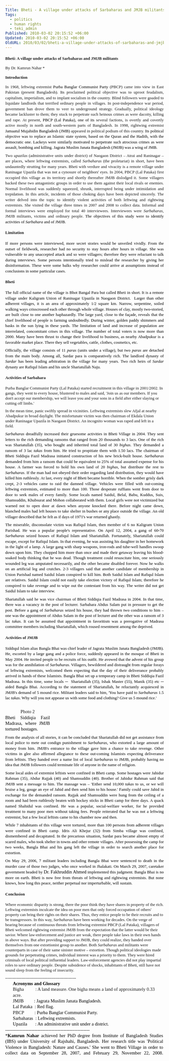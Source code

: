 ```yaml
---
Title: Bheti - A village under attacks of Sarbaharas and JMJB militants
Tags:
  - politics
  - human rights
  - teki_admin
Published: 2010-03-02 20:15:52 +06:00
Updated: 2010-03-02 20:15:52 +06:00
OldURL: 2010/03/02/bheti-a-village-under-attacks-of-sarbaharas-and-jmjb-militants/
---
```


<h2 style="margin: 6pt 0in 0pt; line-height: 125%;"><span style="font-size: small;"><span style="font-family: Times New Roman;">Bheti: A village under attacks of Sarbaharas and JMJB militants<span style="mso-spacerun: yes;">  </span></span></span></h2>
<p class="MsoNormal" style="margin: 6pt 0in 0pt; line-height: 125%; text-align: justify;"><span style="font-size: small; font-family: Times New Roman;">By Dr. Kamrun Nahar *</span></p>

<h2 style="margin: 6pt 0in 0pt; line-height: 125%;"><span style="font-size: small; font-family: Times New Roman;">Introduction</span></h2>
<p class="MsoNormal" style="margin: 6pt 0in 0pt; line-height: 125%; text-align: justify;"><span style="font-size: small;"><span style="font-family: Times New Roman;">In 1968, leftwing extremist <span style="color: black;">Purba Banglar Communist Party</span> (PBCP) came into view in East Pakistan (present Bangladesh). <span style="color: black;">Its</span> proclaimed political objective was to uproot feudalism, capitalism, imperialism, and to implant socialism in the country. Blind followers were goaded to liquidate landlords that terrified ordinary people in villages. In post-independence war period, government ban drove them to veer to underground strategy. Gradually, political ideology became lackluster to them; they stuck to perpetrate such heinous crimes as were dacoity, killing and rape. At present, <span style="color: black;">PBCP (Lal Pataka), one of its </span>several factions, is overtly and covertly active mostly in north and south-western parts of Bangladesh. In 1998, rightwing extremist <span style="color: black;">Jamaatul Mujahidin Bangladesh</span> <span style="color: black;">(JMB) </span>appeared in political podium of this country.<span style="color: black;"> Its political objective was to replace an Islamic state system, based on the Quran and the Hadith, with the democratic one. Lackeys were similarly motivated to perpetrate such atrocious crimes as were assault, bombing and killing. Jagrata Muslim Janata Bangladesh (JMJB) was a wing of JMB.</span></span></span></p>
<p class="MsoNormal" style="margin: 6pt 0in 0pt; line-height: 125%; text-align: justify;"><span style="font-size: small;"><span style="font-family: Times New Roman;">Two <em>upazilas</em> (administrative units under district) of Naogaon District – Atrai and Raninagar – are places, where leftwing extremists, called <em>Sarbaharas</em> (the proletariat) in short, have been undauntedly strutting for many years. Bheti with verdure and vivacity is a remote village under Raninagar Upazila that was not a cynosure of neighbors' eyes. In 2004, PBCP (Lal Pataka) first occupied this village as its territory and shortly thereafter JMJB dislodged it. Some villagers backed these two antagonistic groups in order to use them against their local rivals or enemies. Normal livelihood was suddenly squeezed, shrunk, interrupted being under intimidation and trepidation. In this article, incidents of those choking days have been depicted sincerely. The writer delved into the topic to identify violent activities of both leftwing and rightwing extremists. She visited the village three times in 2007 and 2008 to collect data. Informal and formal interviews were employed for total 40 interviewees. Interviewees were <em>Sarbaharas</em>, JMJB militants, victims and ordinary people. <span style="color: black;">The objectives of this study were to identify activities of <em>Sarbahara</em> and of JMJB.<span style="mso-spacerun: yes;">   </span></span></span></span></p>

<h1 style="margin: 6pt 0in 0pt; line-height: 125%;"><span style="font-size: small; font-family: Times New Roman;">Limitation</span></h1>
<p class="MsoNormal" style="margin: 6pt 0in 0pt; line-height: 125%; text-align: justify;"><span style="color: black;"><span style="font-size: small;"><span style="font-family: Times New Roman;">If more persons were interviewed, more secret stories would be unveiled vividly. From the outset of fieldwork, researcher had no security to stay hours after hours in village. She was vulnerable to any unaccepted attack and so were villagers; therefore they were reluctant to talk during interviews. Some persons intentionally tried to mislead the researcher by giving her disinformation. These were some balks why researcher could arrive at assumptions instead of conclusions in some particular cases.</span></span></span></p>

<h1 style="margin: 6pt 0in 0pt; line-height: 125%;"><span style="font-size: small; font-family: Times New Roman;">Bheti</span></h1>
<p class="MsoNormal" style="margin: 6pt 0in 0pt; line-height: 125%; text-align: justify;"><span style="color: black;"><span style="font-size: small;"><span style="font-family: Times New Roman;">The full official name of the village is Bhot Bangal Para but called Bheti in short. It is a remote village under Kaligram Union of Raninagar Upazila in Naogaon District.<span style="mso-spacerun: yes;">  </span>Larger than other adherent villages, it is an area of approximately 1/2 square km. Narrow, serpentine, soiled walking ways crisscrossed each other through whole village. Houses of clay, mostly two-storied, are built close to one another haphazardly. The large yard, close to the façade, reveals that the chief livelihood of people is farming undoubtedly. During winter, golden paddy shimmers and basks in the sun lying in these yards. The limitation of land and increase of population are interrelated, concomitant crises in this village. The number of total voters is now more than 2000. Many have been thrust to change their livelihood to business, as nearby Abadpukur is a favorable market place. There they sell vegetables, cattle, clothes, cosmetics, etc.<span style="mso-spacerun: yes;">   </span></span></span></span></p>
<p class="MsoNormal" style="margin: 6pt 0in 0pt; line-height: 125%; text-align: justify;"><span style="color: black;"><span style="font-size: small;"><span style="font-family: Times New Roman;">Officially, the village consists of 11 <em>paras</em> (units under a village), but two <em>paras</em> are detached from the main body. Among all, Sardar para is comparatively rich. The landlord dynasty of <em>Sardar</em> has been leading arbitration in the village for many years. Two rich heirs of <em>Sardar</em> dynasty are Rafiqul Islam and his uncle Shariatullah Naju.<span style="mso-spacerun: yes;">   </span></span></span></span></p>

<h1 style="margin: 6pt 0in 0pt; line-height: 125%;"><span style="font-size: small; font-family: Times New Roman;">Activities of Sarbahara </span></h1>
<p class="MsoBodyText" style="margin: 6pt 0in 0pt;"><span style="font-size: small;"><span style="font-family: Times New Roman;">Purba Banglar Communist Party (Lal Pataka) started recruitment in this village in 2001/2002. In gangs, they went to every house, blustered to males and said, 'Join us as our members. If you don't accept our membership, we will leave you and your sons in a field after either slaying or cutting off limbs.'<span style="mso-spacerun: yes;">        </span></span></span></p>
<p class="MsoBodyText" style="margin: 6pt 0in 0pt;"><span style="font-size: small;"><span style="font-family: Times New Roman;">In the mean time, panic swiftly spread in vicinities. Leftwing extremists slew Afjal at nearby Abadpukur in broad daylight. The misfortunate victim was then chairman of Ekdala Union under Raninagar Upazila in Naogaon District. An incognito woman was raped and left in a field.<span style="mso-spacerun: yes;">   </span></span></span></p>
<p class="MsoNormal" style="margin: 6pt 0in 0pt; line-height: 125%; text-align: justify;"><span style="font-size: small;"><span style="font-family: Times New Roman;"><em><span style="color: black;">Sarbaharas</span></em><span style="color: black;"> dreadfully increased their gruesome activities in Bheti Village in 2004. They sent letters to the rich demanding ransoms that ranged from 20 thousands to 3 lacs. One of the rich was Shariatullah (35), who bought and inherited total land of 30 <em>bighas</em>. They demanded a ransom of 3 lac <em>takas</em> from him. He tried to propitiate them with 1.50 lacs. The chairman of Bheti Siddiqia Fazil Madrasa initiated construction of his new brick-built house. <em>Sarbaharas</em> demanded from him a ransom that could be equivalent to 25% of total assumed expense for his house. A farmer was forced to hold his own land of 20 <em>bighas</em>, but distribute the rest to <em>Sarbaharas</em>. If the man had not obeyed their order regarding land distribution, they would have killed him ruthlessly. At last, every night of Bheti became horrible. When the somber grisly dark crept, 2-3 vehicles came to raid the damned village. Vehicles were filled with out-coming leftwing extremists, estimated to more than 100. Those desperate ruffians went from door to door to seek males of every family. Some locals named Saidul, Belal, Babu, Kuddus, Suis, Shamsuddin, Khubsurat and Mohon collaborated with them. Local girls were not victimized but warned not to open door at dawn when anyone knocked there. Before night came down, blanched males had left houses to take shelter in bushes or any place outside the village. An old villager described that he felt as if days of 1971's war returned ghastly.<span style="mso-spacerun: yes;">  </span></span></span></span></p>
<p class="MsoNormal" style="margin: 6pt 0in 0pt; line-height: 125%; text-align: justify;"><span style="color: black;"><span style="font-size: small;"><span style="font-family: Times New Roman;">The miserable, disconsolate victim was Rafiqul Islam, then member of 6 no Kaligram Union Parishad. He was a popular people's representative. On April 12, 2004, a gang of 60-70 <em>Sarbaharas</em> seized houses of Rafiqul Islam and Shariatullah. Fortunately, Shariatullah could escape, except for Rafiqul Islam. In that evening, he was assisting his daughter in her homework in the light of a lamp. A large gang with sharp weapons, iron-rods and tube-well handles swoop down upon him. They chopped him more than once and made their getaway leaving his blood-soaked body thinking that he was dead. Though treatment could resuscitate him, one seriously wounded leg was amputated necessarily, and the other became disabled forever. Now he walks on an artificial leg and crutches. 2-3 villagers said that another candidate of membership in Union Parishad named Saidul Islam conspired to kill him. Both Saidul Islam and Rafiqul Islam are relatives. Saidul Islam could not easily take election victory of Rafiqul Islam; therefore he conspired to take revenge and to wipe out the contestant from his way. The writer did not get Saidul Islam to take interview. </span></span></span></p>
<p class="MsoNormal" style="margin: 6pt 0in 0pt; line-height: 125%; text-align: justify;"><span style="color: black;"><span style="font-size: small;"><span style="font-family: Times New Roman;">Shariatullah said he was vice chairman of Bheti Siddiqia Fazil Madrasa in 2004. In that time, there was a vacancy in the post of lecturer. Sarbahara Abdus Salam put in pressure to get the post. Before a gang of <em>Sarbaharas</em> seized his house, they had thrown two conditions to him – one was the appointment of Abdus Salam in the post of lecturer and the other was a ransom of 3 lac <em>takas</em>. It can be assumed that appointment in favoritism was a prerogative of Madrasa committee members including Shariatullah, which roused resentment among the deprived. </span></span></span></p>

<h1 style="margin: 6pt 0in 0pt; line-height: 125%;"><span style="font-size: small; font-family: Times New Roman;">Activities of JMJB </span></h1>
<p class="MsoNormal" style="margin: 6pt 0in 0pt; line-height: 125%; text-align: justify;"><span style="color: black;"><span style="font-size: small;"><span style="font-family: Times New Roman;">Siddiqul Islam alias Bangla Bhai was chief leader of Jagrata Muslim Janata Bangladesh (JMJB). He, escorted by a large gang and a police force, suddenly appeared in the mosque of Bheti in May 2004. He invited people to be recruits of his outfit. He avowed that the advent of his group was for the annihilation of <em>Sarbaharas</em>. Villagers, bewildered and distraught from regular forays of leftwing extremists, welcomed them expecting that the day of their deliverance probably arrived in hands of these Islamists. Bangla Bhai set up a temporary camp in Bheti Siddiqia Fazil Madrasa. In this time, some locals ─<span style="mso-spacerun: yes;">  </span>Shariatullah (35), Ishak Master (55), Manik (35) etc ─ aided Bangla Bhai. According to the statement of Shariatullah, he reluctantly acquiesced in JMJB's demand of 5 mound rice. Militant leaders said to him, 'You have paid to <em>Sarbaharas</em> 1.5 lac <em>takas</em>. Why will you not appease us with some food and clothing? Give us 5 mound rice.' </span></span></span></p>
<p class="MsoNormal" style="margin: 6pt 0in 0pt; line-height: 125%; text-align: justify;"> </p>
<p class="MsoNormal" style="margin: 0in 271.45pt 0pt 0in; line-height: 125%; text-align: center;" align="center"><span style="font-size: 11pt; line-height: 125%; mso-bidi-font-size: 12.0pt;"><span style="font-family: Times New Roman;">Photo 2</span></span></p>
<p class="MsoNormal" style="margin: 0in 271.45pt 0pt 0in; line-height: 125%; text-align: justify;"><span style="font-family: Times New Roman;"><span style="font-size: 11pt; color: black; line-height: 125%; mso-bidi-font-size: 12.0pt;">Bheti Siddiqia Fazil Madrasa, where JMJB tortured hostages.<span style="mso-spacerun: yes;">  </span></span><span style="font-size: 11pt; line-height: 125%; mso-bidi-font-size: 12.0pt;"><span style="mso-spacerun: yes;"> </span></span></span></p>
<p class="MsoNormal" style="margin: 6pt 0in 0pt; line-height: 125%; text-align: justify;"><span style="color: black;"><span style="font-size: small;"><span style="font-family: Times New Roman;">From the analysis of all stories, it can be concluded that Shariatullah did not get assistance from local police to mete out condign punishment to <em>Sarbaharas</em>, who extorted a large amount of money from him. JMJB's entrance to the village gave him a chance to take revenge. Other victims in glee also affirmed allegiance to these out-coming Islamists expecting deliverance from leftists. They handed over a name list of local <em>Sarbaharas</em> to JMJB, probably having no idea that JMJB followers could terminate life of anyone in the name of religion. </span></span></span></p>
<p class="MsoNormal" style="margin: 6pt 0in 0pt; line-height: 125%; text-align: justify;"><span style="color: black;"><span style="font-size: small;"><span style="font-family: Times New Roman;">Some local aides of extremist leftists were confined in Bheti camp. Some hostages were Jahidur Rahman (35), Abdur Rajjak (40) and Shamsuddin (40). Brother of Jahidur Rahman said that JMJB sent a message to him. The massage was – 'Either send 10,000 <em>takas</em> to us, or we will bruise a leg, gouge an eye of Jahid and then send him to his house.' Family could save Jahid in exchange for the demanded ransom. Rajjak and Shamsuddin were hung from the ceiling of a room and had been ruthlessly beaten with hockey sticks in Bheti camp for three days. A quack named Shahidul was confined. He was a popular, social-welfare worker, for he provided treatment to many poor men without taking fees. People reiterated that he was not a leftwing extremist, but a few local leftists came to his chamber now and then. </span></span></span></p>
<p class="MsoNormal" style="margin: 6pt 0in 0pt; line-height: 125%; text-align: justify;"><span style="color: black;"><span style="font-size: small;"><span style="font-family: Times New Roman;">While 7 inhabitants of this village were tortured, more than 100 persons from adherent villages were confined in Bheti camp. Idris Ali Khejur (32) from Simba village was confined, dismembered and decapitated. In the precarious situation, Sardar para became almost empty of scared males, who took shelter in towns and other remote villages. After possessing the camp for two weeks, Bangla Bhai and his gang left the village in order to search another place for extortion. </span></span></span></p>
<p class="MsoNormal" style="margin: 6pt 0in 0pt; line-height: 125%; text-align: justify;"><span style="font-family: Times New Roman;"><span style="color: black;"><span style="font-size: small;">On May 29, 2006, 7 militant leaders including Bangla Bhai were sentenced to death in the murder case of those two judges, who once worked in Jhalakati. On March 29, 2007, caretaker government headed by </span></span><span style="font-size: 11pt; color: black; line-height: 125%; mso-bidi-font-size: 12.0pt;">Dr. Fakhruddin Ahmed</span><span style="color: black;"><span style="font-size: small;"> implemented this judgment. Bangla Bhai is no more on earth. Bheti is now free from threats of leftwing and rightwing extremists. But none knows, how long this peace, neither perpetual nor imperturbable, will sustain. </span></span></span></p>

<h1 style="margin: 6pt 0in 0pt; line-height: 125%;"><span style="font-size: small; font-family: Times New Roman;">Conclusion</span></h1>
<p class="MsoBodyText" style="margin: 6pt 0in 0pt;"><span style="font-size: small;"><span style="font-family: Times New Roman;">Where economic disparity is strong, there the poor think they have shares in property of the rich. Leftwing extremists inculcate the idea on poor men that only forced occupation of others' property can bring their rights on their shares. Thus, they entice people to be their recruits and to be transgressors. In this way, <em>Sarbaharas</em> have been working for decades. On the verge of bearing because of continuous threats from leftwing extremist PBCP (Lal Pataka), villagers of Bheti welcomed rightwing extremist JMJB from the expectation that the latter would be their savior. Where law-enforcement and justice are weak, there people take laws in their own hands in above ways. But after providing support to JMJB, they could realize, they handed over themselves from one extortionist group to another. Both <em>Sarbaharas</em> and militants were counterparts in case of their same sinister motive – extortion. Though political ideologies made grounds for perpetrating crimes, individual interest was a priority to them. They were hired criminals of local political influential leaders. Law-enforcement agencies did not play impartial roles to save ordinary people. Despite subsidence of shocks, inhabitants of Bheti, still have not sound sleep from the feeling of insecurity.<span style="mso-spacerun: yes;">                 </span></span></span></p>
<p class="MsoNormal" style="margin: 6pt 0in 0pt; line-height: 125%; text-align: justify;"><span style="color: black;"><span style="font-size: small;"><span style="font-family: Times New Roman;">----------------------------------------------------</span></span></span></p>
<p class="MsoNormal" style="margin: 0in 19.45pt 0pt 0.25in; line-height: 125%; text-align: justify;"><strong><span style="font-size: 11pt; color: black; line-height: 125%; mso-bidi-font-size: 12.0pt;"><span style="font-family: Times New Roman;">Acronyms and Glossary<span style="mso-spacerun: yes;">  </span></span></span></strong></p>
<p class="MsoBodyText" style="margin: 0in 19.45pt 0pt 0.25in; tab-stops: 1.0in;"><span style="font-size: 11pt; line-height: 125%; mso-bidi-font-size: 12.0pt;"><span style="font-family: Times New Roman;">Bigha<span style="mso-tab-count: 1;">          </span>: A land measure. One bigha means a land of approximately 0.33 acre.<span style="mso-spacerun: yes;">  </span><strong></strong></span></span></p>
<p class="MsoNormal" style="margin: 0in 19.45pt 0pt 0.25in; line-height: 125%; text-align: justify; tab-stops: 1.0in;"><span style="font-family: Times New Roman;"><span style="font-size: 11pt; color: black; line-height: 125%; mso-bidi-font-size: 12.0pt;">JMJB<span style="mso-tab-count: 1;">         </span>: Jagrata Muslim Janata Bangladesh. </span><span style="font-size: 11pt; line-height: 125%; mso-bidi-font-size: 12.0pt;"></span></span></p>
<p class="MsoNormal" style="margin: 0in 19.45pt 0pt 0.25in; line-height: 125%; text-align: justify; tab-stops: 1.0in;"><span style="font-family: Times New Roman;"><span style="font-size: 11pt; color: black; line-height: 125%; mso-bidi-font-size: 12.0pt;">Lal Pataka<span style="mso-tab-count: 1;">  </span>: Red flag.</span><span style="font-size: 11pt; line-height: 125%; mso-bidi-font-size: 12.0pt;"></span></span></p>
<p class="MsoNormal" style="margin: 0in 19.45pt 0pt 0.25in; line-height: 125%; text-align: justify; tab-stops: 1.0in;"><span style="font-size: 11pt; line-height: 125%; mso-bidi-font-size: 12.0pt;"><span style="font-family: Times New Roman;">PBCP<span style="mso-tab-count: 1;">         </span>: <span style="color: black;">Purba Banglar Communist Party.</span> </span></span></p>
<p class="MsoNormal" style="margin: 0in 19.45pt 0pt 0.25in; line-height: 125%; text-align: justify; tab-stops: 1.0in;"><span style="font-size: 11pt; color: black; line-height: 125%; mso-bidi-font-size: 12.0pt;"><span style="font-family: Times New Roman;">Sarbaharas<span style="mso-tab-count: 1;">  </span>: Leftwing extremists. </span></span></p>
<p class="MsoNormal" style="margin: 0in 19.45pt 0pt 0.25in; line-height: 125%; text-align: justify; tab-stops: 1.0in;"><span style="font-family: Times New Roman;"><span style="font-size: 11pt; color: black; line-height: 125%; mso-bidi-font-size: 12.0pt;">Upazila<span style="mso-tab-count: 1;">       </span>: An administrative unit under a district.</span><span style="font-size: 11pt; line-height: 125%; mso-bidi-font-size: 12.0pt;"></span></span></p>
<p class="MsoNormal" style="margin: 0in 19.45pt 0pt 0in; line-height: 125%; text-align: justify;"><span style="font-size: 11pt; color: black; line-height: 125%; mso-bidi-font-size: 12.0pt;"><span style="font-family: Times New Roman;">-------------------------------------------------------</span></span></p>
<p class="MsoNormal" style="margin: 0in 1.45pt 0pt 0in; line-height: 125%; text-align: justify;"><span style="font-family: Times New Roman;"><span style="font-size: 11pt; color: black; line-height: 125%; mso-bidi-font-size: 12.0pt;">*<strong>Kamrun Nahar</strong> achieved her PhD degree from Institute of Bangladesh Studies (IBS) under University of Rajshahi, Bangladesh. Her research title was 'Political Violence in Bangladesh: Nature and Causes.' She went to Bheti Village in order to collect data on September 28, 2007, and February 29, November 22, 2008. </span><span style="color: black;"><span style="mso-spacerun: yes;"><span style="font-size: small;">                                                                                                     </span></span></span></span></p>
